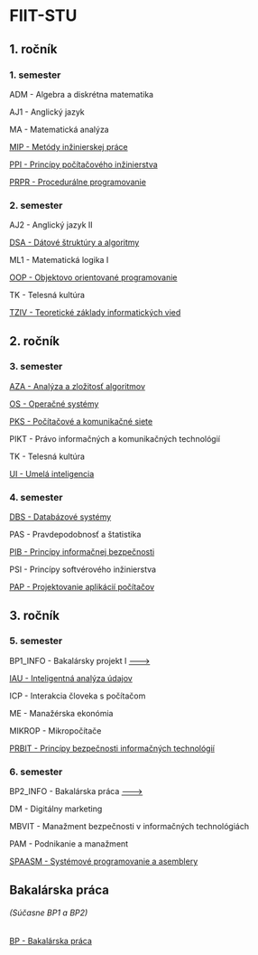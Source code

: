 # FIIT-STU

## 1. ročník

### 1. semester

ADM - Algebra a diskrétna matematika

AJ1 - Anglický jazyk

MA - Matematická analýza

[MIP - Metódy inžinierskej práce](https://github.com/MeheheCedy22/MIP)

[PPI - Princípy počítačového inžinierstva](https://github.com/MeheheCedy22/PPI)

[PRPR - Procedurálne programovanie](https://github.com/MeheheCedy22/PRPR)

### 2. semester

AJ2 - Anglický jazyk II

[DSA - Dátové štruktúry a algoritmy](https://github.com/MeheheCedy22/DSA)

ML1 - Matematická logika I

[OOP - Objektovo orientované programovanie](https://github.com/MeheheCedy22/OOP)

TK - Telesná kultúra

[TZIV - Teoretické základy informatických vied](https://github.com/MeheheCedy22/TZIV)

## 2. ročník

### 3. semester


[AZA - Analýza a zložitosť algoritmov](https://github.com/MeheheCedy22/AZA)

[OS - Operačné systémy](https://github.com/MeheheCedy22/OS)

[PKS - Počítačové a komunikačné siete](https://github.com/MeheheCedy22/PKS)

PIKT - Právo informačných a komunikačných technológií

TK - Telesná kultúra

[UI - Umelá inteligencia](https://github.com/MeheheCedy22/UI)

### 4. semester

[DBS - Databázové systémy](https://github.com/MeheheCedy22/DBS)

PAS - Pravdepodobnosť a štatistika

[PIB - Princípy informačnej bezpečnosti](https://github.com/MeheheCedy22/PIB)

PSI - Princípy softvérového inžinierstva

[PAP - Projektovanie aplikácií počítačov](https://github.com/MeheheCedy22/PAP)

## 3. ročník

### 5. semester

BP1_INFO - Bakalársky projekt I [--->](https://github.com/MeheheCedy22/FIIT-STU?tab=readme-ov-file#bakal%C3%A1rska-pr%C3%A1ca)

[IAU - Inteligentná analýza údajov](https://github.com/MeheheCedy22/IAU)

ICP - Interakcia človeka s počítačom

ME - Manažérska ekonómia

MIKROP - Mikropočítače

[PRBIT - Princípy bezpečnosti informačných technológií](https://github.com/MeheheCedy22/PRBIT)

### 6. semester

BP2_INFO - Bakalárska práca [--->](https://github.com/MeheheCedy22/FIIT-STU?tab=readme-ov-file#bakal%C3%A1rska-pr%C3%A1ca)

DM - Digitálny marketing

MBVIT - Manažment bezpečnosti v informačných technológiách

PAM - Podnikanie a manažment

[SPAASM - Systémové programovanie a asemblery](https://github.com/MeheheCedy22/SPAASM)


## Bakalárska práca
###### (Súčasne BP1 a BP2)

[BP - Bakalárska práca](https://github.com/MeheheCedy22/BP)
